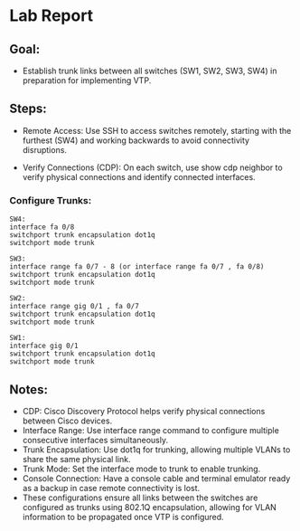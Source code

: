 # Lab Report
## Goal:
- Establish trunk links between all switches (SW1, SW2, SW3, SW4) in preparation for implementing VTP.

## Steps:

- Remote Access: Use SSH to access switches remotely, starting with the furthest (SW4) and working backwards to avoid connectivity disruptions.

- Verify Connections (CDP): On each switch, use show cdp neighbor to verify physical connections and identify connected interfaces.

### Configure Trunks:

    SW4:
    interface fa 0/8
    switchport trunk encapsulation dot1q
    switchport mode trunk
    
    SW3:
    interface range fa 0/7 - 8 (or interface range fa 0/7 , fa 0/8)
    switchport trunk encapsulation dot1q
    switchport mode trunk
    
    SW2:
    interface range gig 0/1 , fa 0/7
    switchport trunk encapsulation dot1q
    switchport mode trunk
    
    SW1:
    interface gig 0/1
    switchport trunk encapsulation dot1q
    switchport mode trunk
    
## Notes: 
- CDP: Cisco Discovery Protocol helps verify physical connections between Cisco devices.
- Interface Range: Use interface range command to configure multiple consecutive interfaces simultaneously.
- Trunk Encapsulation: Use dot1q for trunking, allowing multiple VLANs to share the same physical link.
- Trunk Mode: Set the interface mode to trunk to enable trunking.
- Console Connection: Have a console cable and terminal emulator ready as a backup in case remote connectivity is lost.
- These configurations ensure all links between the switches are configured as trunks using 802.1Q encapsulation, allowing for VLAN information to be propagated once VTP is configured.

